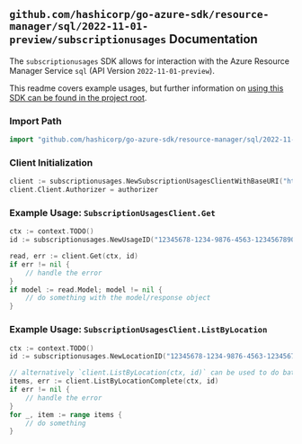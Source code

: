 
## `github.com/hashicorp/go-azure-sdk/resource-manager/sql/2022-11-01-preview/subscriptionusages` Documentation

The `subscriptionusages` SDK allows for interaction with the Azure Resource Manager Service `sql` (API Version `2022-11-01-preview`).

This readme covers example usages, but further information on [using this SDK can be found in the project root](https://github.com/hashicorp/go-azure-sdk/tree/main/docs).

### Import Path

```go
import "github.com/hashicorp/go-azure-sdk/resource-manager/sql/2022-11-01-preview/subscriptionusages"
```


### Client Initialization

```go
client := subscriptionusages.NewSubscriptionUsagesClientWithBaseURI("https://management.azure.com")
client.Client.Authorizer = authorizer
```


### Example Usage: `SubscriptionUsagesClient.Get`

```go
ctx := context.TODO()
id := subscriptionusages.NewUsageID("12345678-1234-9876-4563-123456789012", "locationValue", "usageValue")

read, err := client.Get(ctx, id)
if err != nil {
	// handle the error
}
if model := read.Model; model != nil {
	// do something with the model/response object
}
```


### Example Usage: `SubscriptionUsagesClient.ListByLocation`

```go
ctx := context.TODO()
id := subscriptionusages.NewLocationID("12345678-1234-9876-4563-123456789012", "locationValue")

// alternatively `client.ListByLocation(ctx, id)` can be used to do batched pagination
items, err := client.ListByLocationComplete(ctx, id)
if err != nil {
	// handle the error
}
for _, item := range items {
	// do something
}
```
